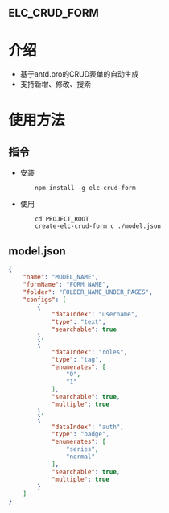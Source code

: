 ELC_CRUD_FORM
-------------

# 介绍
- 基于antd.pro的CRUD表单的自动生成
- 支持新增、修改、搜索

# 使用方法
## 指令

- 安装
    ```
        npm install -g elc-crud-form
    ```
- 使用
    ```
        cd PROJECT_ROOT
        create-elc-crud-form c ./model.json
    ```
## model.json
```json
{
    "name": "MODEL_NAME",
    "formName": "FORM_NAME",
    "folder": "FOLDER_NAME_UNDER_PAGES",
    "configs": [
        {
            "dataIndex": "username",
            "type": "text",
            "searchable": true
        },
        {
            "dataIndex": "roles",
            "type": "tag",
            "enumerates": [
                "0",
                "1"
            ],
            "searchable": true,
            "multiple": true
        },
        {
            "dataIndex": "auth",
            "type": "badge",
            "enumerates": [
                "series",
                "normal"
            ],
            "searchable": true,
            "multiple": true
        }
    ]
}
```
